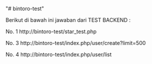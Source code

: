 "# bintoro-test" 

Berikut di bawah ini jawaban dari TEST BACKEND : 

No. 1
http://bintoro-test/star_test.php

No. 3
http://bintoro-test/index.php/user/create?limit=500

No. 4
http://bintoro-test/index.php/user/list
